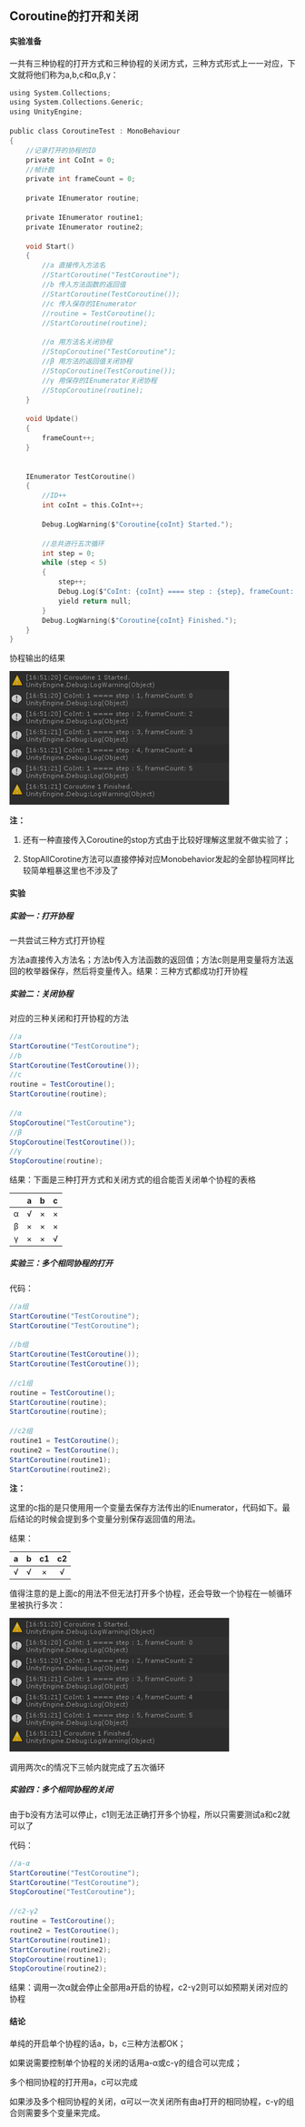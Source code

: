 ## Coroutine的打开和关闭

#### 实验准备

一共有三种协程的打开方式和三种协程的关闭方式，三种方式形式上一一对应，下文就将他们称为a,b,c和α,β,γ：

```c
using System.Collections;
using System.Collections.Generic;
using UnityEngine;

public class CoroutineTest : MonoBehaviour
{
    //记录打开的协程的ID
    private int CoInt = 0;
    //帧计数
    private int frameCount = 0;

    private IEnumerator routine;
    
    private IEnumerator routine1;
    private IEnumerator routine2;
    
    void Start()
    {
        //a 直接传入方法名
        //StartCoroutine("TestCoroutine");
        //b 传入方法函数的返回值
        //StartCoroutine(TestCoroutine());
        //c 传入保存的IEnumerator
        //routine = TestCoroutine();
        //StartCoroutine(routine);

        //α 用方法名关闭协程
        //StopCoroutine("TestCoroutine");
        //β 用方法的返回值关闭协程
        //StopCoroutine(TestCoroutine());
        //γ 用保存的IEnumerator关闭协程
        //StopCoroutine(routine);
    }

    void Update()
    {
        frameCount++;
    }


    IEnumerator TestCoroutine()
    {
        //ID++
        int coInt = this.CoInt++;
        
        Debug.LogWarning($"Coroutine{coInt} Started.");
        
        //总共进行五次循环
        int step = 0;
        while (step < 5)
        {
            step++;
            Debug.Log($"CoInt: {coInt} ==== step : {step}, frameCount: {frameCount}");
            yield return null;
        }
        Debug.LogWarning($"Coroutine{coInt} Finished.");
    }
}
```

协程输出的结果

![](https://raw.githubusercontent.com/StarryJam/PicDock/main/imgavatar.png)

**注：**

1. 还有一种直接传入Coroutine的stop方式由于比较好理解这里就不做实验了；

2. StopAllCorotine方法可以直接停掉对应Monobehavior发起的全部协程同样比较简单粗暴这里也不涉及了



#### 实验

##### 实验一：打开协程

一共尝试三种方式打开协程

方法a直接传入方法名；方法b传入方法函数的返回值；方法c则是用变量将方法返回的枚举器保存，然后将变量传入。结果：三种方式都成功打开协程



##### 实验二：关闭协程

对应的三种关闭和打开协程的方法

```c#
//a
StartCoroutine("TestCoroutine");
//b
StartCoroutine(TestCoroutine());
//c
routine = TestCoroutine();
StartCoroutine(routine);

//α
StopCoroutine("TestCoroutine");
//β
StopCoroutine(TestCoroutine());
//γ
StopCoroutine(routine);
```

结果：下面是三种打开方式和关闭方式的组合能否关闭单个协程的表格

|      |  a   |  b   |  c   |
| :--: | :--: | :--: | :--: |
|  α   |  √   |  ×   |  ×   |
|  β   |  ×   |  ×   |  ×   |
|  γ   |  ×   |  ×   |  √   |



##### 实验三：多个相同协程的打开

代码：

```c#
//a组
StartCoroutine("TestCoroutine");
StartCoroutine("TestCoroutine");

//b组
StartCoroutine(TestCoroutine());
StartCoroutine(TestCoroutine());

//c1组
routine = TestCoroutine();
StartCoroutine(routine);
StartCoroutine(routine);

//c2组
routine1 = TestCoroutine();
routine2 = TestCoroutine();
StartCoroutine(routine1);
StartCoroutine(routine2);
```

**注：**

这里的c指的是只使用用一个变量去保存方法传出的IEnumerator，代码如下。最后结论的时候会提到多个变量分别保存返回值的用法。



结果：

|  a   |  b   |  c1  |  c2  |
| :--: | :--: | :--: | :--: |
|  √   |  √   |  ×   |  √   |

值得注意的是上面c的用法不但无法打开多个协程，还会导致一个协程在一帧循环里被执行多次：

![](https://raw.githubusercontent.com/StarryJam/PicDock/main/imgavatar.png)

调用两次c的情况下三帧内就完成了五次循环



##### 实验四：多个相同协程的关闭

由于b没有方法可以停止，c1则无法正确打开多个协程，所以只需要测试a和c2就可以了

代码：

```c#
//a-α
StartCoroutine("TestCoroutine");
StartCoroutine("TestCoroutine");
StopCoroutine("TestCoroutine");

//c2-γ2
routine = TestCoroutine();
routine2 = TestCoroutine();
StartCoroutine(routine1);
StartCoroutine(routine2);
StopCoroutine(routine1);
StopCoroutine(routine2);
```



结果：调用一次α就会停止全部用a开启的协程，c2-γ2则可以如预期关闭对应的协程



#### 结论

单纯的开启单个协程的话a，b，c三种方法都OK；

如果说需要控制单个协程的关闭的话用a-α或c-γ的组合可以完成；

多个相同协程的打开用a，c可以完成

如果涉及多个相同协程的关闭，α可以一次关闭所有由a打开的相同协程，c-γ的组合则需要多个变量来完成。
